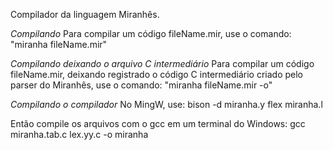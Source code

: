 Compilador da linguagem Miranhês.

*Compilando*
Para compilar um código fileName.mir, use o comando:
"miranha fileName.mir"

*Compilando deixando o arquivo C intermediário*
Para compilar um código fileName.mir, deixando registrado o código C intermediário criado pelo parser do Miranhês, use o comando:
"miranha fileName.mir -o"

*Compilando o compilador*
No MingW, use:
bison -d miranha.y
flex miranha.l

Então compile os arquivos com o gcc em um terminal do Windows:
gcc miranha.tab.c lex.yy.c -o miranha
